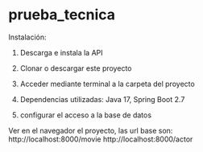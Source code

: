 # prueba_tecnica

Instalación:

1) Descarga e instala la API

2) Clonar o descargar este proyecto

3) Acceder mediante terminal a la carpeta del proyecto

4) Dependencias utilizadas: Java 17, Spring Boot 2.7
5) configurar el acceso a la base de datos

Ver en el navegador el proyecto, las url base son: http://localhost:8000/movie http://localhost:8000/actor
